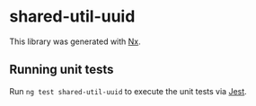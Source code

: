 # shared-util-uuid

This library was generated with [Nx](https://nx.dev).

## Running unit tests

Run `ng test shared-util-uuid` to execute the unit tests via [Jest](https://jestjs.io).
